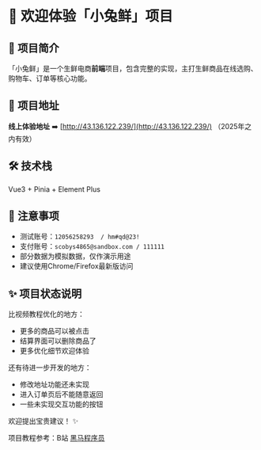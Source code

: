 # 🐇 欢迎体验「小兔鲜」项目 

## 🌟 项目简介
「小兔鲜」是一个生鲜电商**前端**项目，包含完整的实现，主打生鲜商品在线选购、购物车、订单等核心功能。

## 🔗 项目地址
**线上体验地址** ➡️ [http://43.136.122.239/](http://43.136.122.239/)   （2025年之内有效）

## 🛠️ 技术栈
Vue3 + Pinia + Element Plus

## 📌 注意事项
- 测试账号：`12056258293  / hm#qd@23!`
- 支付账号：`scobys4865@sandbox.com / 111111`
- 部分数据为模拟数据，仅作演示用途
- 建议使用Chrome/Firefox最新版访问

## ✨ 项目状态说明
比视频教程优化的地方：
- 更多的商品可以被点击
- 结算界面可以删除商品了
- 更多优化细节欢迎体验

还有待进一步开发的地方：
- 修改地址功能还未实现
- 进入订单页后不能随意返回
- 一些未实现交互功能的按钮

欢迎提出宝贵建议！ ✨

项目教程参考：B站 [黑马程序员](https://space.bilibili.com/37974444)
